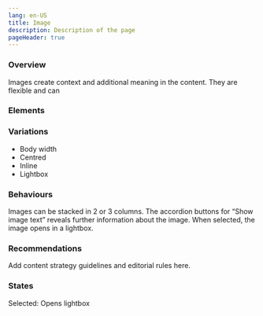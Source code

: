 ```yaml
---
lang: en-US
title: Image
description: Description of the page
pageHeader: true
---
```


### Overview
Images create context and additional meaning in the content. They are flexible and can  

### Elements
<PreviewImage :image="$withBase('/images/media-image-sample.png')" :contents="[{ x: 81, y: 95, title: 'Accordion button (optional)', text: 'Accordion button (optional)' }, { x: 85, y: 100, title: 'Caption (optional)', text: 'Caption (optional)' }]">
<template #code>
<CodeGroup>
<CodeGroupItem title="HTML">

```html
<div class="media">
  <div class="media-container">
    <img src="images/media-sample.png" alt="">
    <div class="media-description" data-bs-toggle="collapse" data-bs-target="#mediaDescription" aria-expanded="false" aria-controls="mediaDescription">
      <a href="#" class="fw-bold me-2">Show text version</a>
      <span class="open"><svg width="21" height="20" viewBox="0 0 21 20" fill="none" xmlns="http://www.w3.org/2000/svg"><path fill-rule="evenodd" clip-rule="evenodd" d="M20.1328 10.0254C20.1328 4.64061 15.7676 0.275391 10.3828 0.275391C4.99804 0.275391 0.632812 4.64061 0.632812 10.0254C0.632812 15.4102 4.99804 19.7754 10.3828 19.7754C15.7676 19.7754 20.1328 15.4102 20.1328 10.0254ZM5.79553 8.47378C5.57857 8.25682 5.57857 7.90507 5.79553 7.68811C5.99277 7.49087 6.3014 7.47294 6.5189 7.63432L6.58121 7.68811L10.6328 11.7395L14.6844 7.68811C14.8817 7.49087 15.1903 7.47294 15.4078 7.63432L15.4701 7.68811C15.6673 7.88534 15.6853 8.19398 15.5239 8.41147L15.4701 8.47378L11.0257 12.9182C10.8284 13.1155 10.5198 13.1334 10.3023 12.972L10.24 12.9182L5.79553 8.47378ZM10.3828 18.2754C14.9392 18.2754 18.6328 14.5817 18.6328 10.0254C18.6328 5.46904 14.9392 1.77539 10.3828 1.77539C5.82646 1.77539 2.13281 5.46904 2.13281 10.0254C2.13281 14.5817 5.82646 18.2754 10.3828 18.2754Z" fill="#A44D8E"/></svg></span>
      <span class="close"><svg width="20" height="20" viewBox="0 0 20 20" fill="none" xmlns="http://www.w3.org/2000/svg"><path fill-rule="evenodd" clip-rule="evenodd" d="M9.75 19.5C15.1348 19.5 19.5 15.1348 19.5 9.75C19.5 4.36522 15.1348 0 9.75 0C4.36522 0 0 4.36522 0 9.75C0 15.1348 4.36522 19.5 9.75 19.5ZM5.14347 12.1232C4.93736 11.9171 4.93736 11.5829 5.14347 11.3768L9.36569 7.15458L9.42489 7.10348C9.6315 6.95018 9.92471 6.96721 10.1121 7.15458L14.3343 11.3768L14.3854 11.436C14.5387 11.6426 14.5217 11.9358 14.3343 12.1232L14.2751 12.1743C14.0685 12.3276 13.7753 12.3106 13.5879 12.1232L9.73889 8.27441L5.88986 12.1232L5.83067 12.1743C5.62405 12.3276 5.33084 12.3106 5.14347 12.1232Z" fill="#A44D8E"/></svg></span>
    </div>
    <div id="mediaDescription" class="accordion-collapse collapse">
      <div class="description-content">
        <p>Lorem ipsum dolor sit amet, consectetur adipiscing elit. Suscipit malesuada viverra est magna sapien iaculis. Vitae arcu id dignissim enim eget viverra. Integer cras pharetra egestas tempus et volutpat, blandit. Arcu tristique dolor at donec tempor in et dictum vitae. Consectetur ipsum aliquet maecenas elit rhoncus. Cursus vitae duis volutpat condimentum at dignissim rhoncus ut ac. Mauris lobortis lacus tellus risus amet. Vel aliquet bibendum a leo lobortis vulputate. Sit quis quis egestas est amet urna, enim enim.</p>
      </div>
    </div>
  </div>
</div>
```

</CodeGroupItem>
</CodeGroup>
</template>
</PreviewImage>

### Variations
- Body width
- Centred
- Inline
- Lightbox

### Behaviours
Images can be stacked in 2 or 3 columns. The accordion buttons for “Show image text” reveals further information about the image. When selected, the image opens in a lightbox.

### Recommendations
Add content strategy guidelines and editorial rules here.

### States
Selected: Opens lightbox
